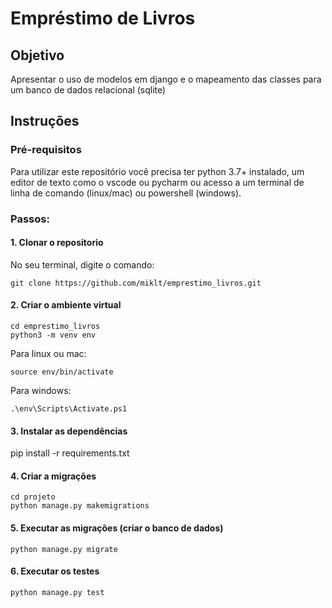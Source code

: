 # Empréstimo de Livros
## Objetivo
Apresentar o uso de modelos em django e o mapeamento das classes para um banco de dados relacional (sqlite)
## Instruções
### Pré-requisitos
Para utilizar este repositório você precisa ter python 3.7+ instalado, um editor de texto como o vscode ou pycharm ou acesso a um terminal de linha de comando (linux/mac) ou powershell (windows).

### Passos:
#### 1. Clonar o repositorio
No seu terminal, digite o comando:
``` 
git clone https://github.com/miklt/emprestimo_livros.git
```
####  2. Criar o ambiente virtual 
```
cd emprestimo_livros
python3 -m venv env
```
Para linux ou mac:
```
source env/bin/activate
```
Para windows:
```
.\env\Scripts\Activate.ps1
```
#### 3. Instalar as dependências
pip install -r requirements.txt
#### 4. Criar a migrações
```
cd projeto
python manage.py makemigrations
```
#### 5. Executar as migrações (criar o banco de dados)
```
python manage.py migrate
```
#### 6. Executar os testes
```
python manage.py test
```

